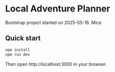 # Local Adventure Planner

Bootstrap project started on 2025-05-16. Mice


## Quick start

```bash
npm install
npm run dev
```

Then open http://localhost:3000 in your browser.
